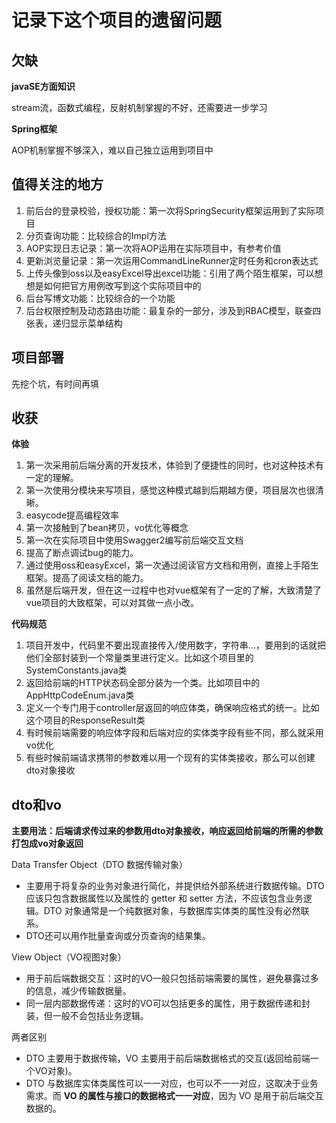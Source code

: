 # 记录下这个项目的遗留问题

## 欠缺

**javaSE方面知识**

stream流，函数式编程，反射机制掌握的不好，还需要进一步学习

**Spring框架**

AOP机制掌握不够深入，难以自己独立运用到项目中

## 值得关注的地方

1. 前后台的登录校验，授权功能：第一次将SpringSecurity框架运用到了实际项目
2. 分页查询功能：比较综合的Impl方法
3. AOP实现日志记录：第一次将AOP运用在实际项目中，有参考价值
4. 更新浏览量记录：第一次运用CommandLineRunner定时任务和cron表达式
5. 上传头像到oss以及easyExcel导出excel功能：引用了两个陌生框架，可以想想是如何把官方用例改写到这个实际项目中的
6. 后台写博文功能：比较综合的一个功能
7. 后台权限控制及动态路由功能：最复杂的一部分，涉及到RBAC模型，联查四张表，递归显示菜单结构

## 项目部署

先挖个坑，有时间再填

## 收获

**体验**

1. 第一次采用前后端分离的开发技术，体验到了便捷性的同时，也对这种技术有一定的理解。
2. 第一次使用分模块来写项目，感觉这种模式越到后期越方便，项目层次也很清晰。
3. easycode提高编程效率
4. 第一次接触到了bean拷贝，vo优化等概念
5. 第一次在实际项目中使用Swagger2编写前后端交互文档
6. 提高了断点调试bug的能力。
7. 通过使用oss和easyExcel，第一次通过阅读官方文档和用例，直接上手陌生框架。提高了阅读文档的能力。
8. 虽然是后端开发，但在这一过程中也对vue框架有了一定的了解，大致清楚了vue项目的大致框架，可以对其做一点小改。

**代码规范**

1. 项目开发中，代码里不要出现直接传入/使用数字，字符串...，要用到的话就把他们全部封装到一个常量类里进行定义。比如这个项目里的SystemConstants.java类
2. 返回给前端的HTTP状态码全部分装为一个类。比如项目中的AppHttpCodeEnum.java类
3. 定义一个专门用于controller层返回的响应体类，确保响应格式的统一。比如这个项目的ResponseResult类
4. 有时候前端需要的响应体字段和后端对应的实体类字段有些不同，那么就采用vo优化
5. 有些时候前端请求携带的参数难以用一个现有的实体类接收，那么可以创建dto对象接收

## dto和vo

**主要用法：后端请求传过来的参数用dto对象接收，响应返回给前端的所需的参数打包成vo对象返回**

Data Transfer Object（DTO 数据传输对象）

* 主要用于将复杂的业务对象进行简化，并提供给外部系统进行数据传输。DTO 应该只包含数据属性以及属性的 getter 和 setter 方法，不应该包含业务逻辑。DTO 对象通常是一个纯数据对象，与数据库实体类的属性没有必然联系。
* DTO还可以用作批量查询或分页查询的结果集。

View Object（VO视图对象）

* 用于前后端数据交互：这时的VO一般只包括前端需要的属性，避免暴露过多的信息，减少传输数据量。
* 同一层内部数据传递：这时的VO可以包括更多的属性，用于数据传递和封装，但一般不会包括业务逻辑。

两者区别

* DTO 主要用于数据传输，VO 主要用于前后端数据格式的交互(返回给前端一个VO对象)。
* DTO 与数据库实体类属性可以一一对应，也可以不一一对应，这取决于业务需求。而 **VO 的属性与接口的数据格式一一对应**，因为 VO 是用于前后端交互数据的。
